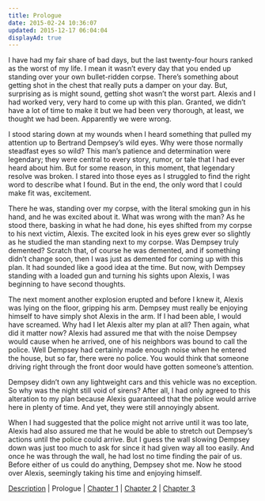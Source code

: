 ```yaml
---
title: Prologue
date: 2015-02-24 10:36:07
updated: 2015-12-17 06:04:04
displayAd: true
---
```


I have had my fair share of bad days, but the last twenty-four hours ranked as the worst of my life. I mean it wasn’t every day that you ended up standing over your own bullet-ridden corpse. There’s something about getting shot in the chest that really puts a damper on your day. But, surprising as is might sound, getting shot wasn’t the worst part. Alexis and I had worked very, very hard to come up with this plan. Granted, we didn’t have a lot of time to make it but we had been very thorough, at least, we thought we had been. Apparently we were wrong.

I stood staring down at my wounds when I heard something that pulled my attention up to Bertrand Dempsey’s wild eyes. Why were those normally steadfast eyes so wild? This man’s patience and determination were legendary; they were central to every story, rumor, or tale that I had ever heard about him. But for some reason, in this moment, that legendary resolve was broken. I stared into those eyes as I struggled to find the right word to describe what I found. But in the end, the only word that I could make fit was, excitement.

There he was, standing over my corpse, with the literal smoking gun in his hand, and he was excited about it. What was wrong with the man? As he stood there, basking in what he had done, his eyes shifted from my corpse to his next victim, Alexis. The excited look in his eyes grew ever so slightly as he studied the man standing next to my corpse. Was Dempsey truly demented? Scratch that, of course he was demented, and if something didn’t change soon, then I was just as demented for coming up with this plan. It had sounded like a good idea at the time. But now, with Dempsey standing with a loaded gun and turning his sights upon Alexis, I was beginning to have second thoughts.

The next moment another explosion erupted and before I knew it, Alexis was lying on the floor, gripping his arm. Dempsey must really be enjoying himself to have simply shot Alexis in the arm. If I had been able, I would have screamed. Why had I let Alexis alter my plan at all? Then again, what did it matter now? Alexis had assured me that with the noise Dempsey would cause when he arrived, one of his neighbors was bound to call the police. Well Dempsey had certainly made enough noise when he entered the house, but so far, there were no police. You would think that someone driving right through the front door would have gotten someone’s attention.

Dempsey didn’t own any lightweight cars and this vehicle was no exception. So why was the night still void of sirens? After all, I had only agreed to this alteration to my plan because Alexis guaranteed that the police would arrive here in plenty of time. And yet, they were still annoyingly absent.

When I had suggested that the police might not arrive until it was too late, Alexis had also assured me that he would be able to stretch out Dempsey’s actions until the police could arrive. But I guess the wall slowing Dempsey down was just too much to ask for since it had given way all too easily. And once he was through the wall, he had lost no time finding the pair of us. Before either of us could do anything, Dempsey shot me. Now he stood over Alexis, seemingly taking his time and enjoying himself.

[Description](/writing/forgers/dead-mans-hand) | Prologue | [Chapter 1](/writing/forgers/dead-mans-hand/dmh-chapter-1) | [Chapter 2](/writing/forgers/dead-mans-hand/dmh-chapter-2) | [Chapter 3](/writing/forgers/dead-mans-hand/dmh-chapter-3)